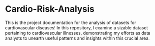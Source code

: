 # Cardio-Risk-Analysis
This is the project documentation for the analysis of datasets for cardiovascular diseases! In this repository, I examine a sizable dataset pertaining to cardiovascular illnesses, demonstrating my efforts as data analysts to unearth useful patterns and insights within this crucial area.
